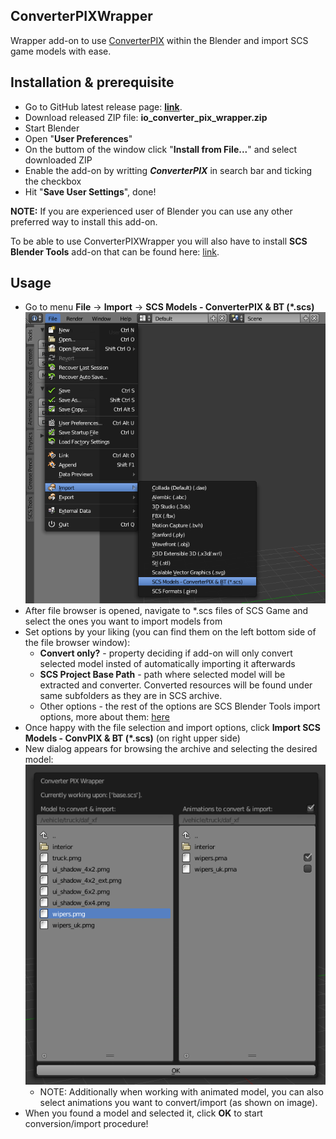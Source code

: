 ## ConverterPIXWrapper
Wrapper add-on to use [ConverterPIX](https://github.com/mwl4/ConverterPIX) within the Blender and import SCS game models with ease.

## Installation & prerequisite
- Go to GitHub latest release page: **[link](../../releases/latest)**.
- Download released ZIP file: **io_converter_pix_wrapper.zip**
- Start Blender
- Open "**User Preferences**"
- On the buttom of the window click "**Install from File...**" and select downloaded ZIP
- Enable the add-on by writting ***ConverterPIX*** in search bar and ticking the checkbox
- Hit "**Save User Settings**", done!

**NOTE:** If you are experienced user of Blender you can use any other preferred way to install this add-on.

To be able to use ConverterPIXWrapper you will also have to install **SCS Blender Tools** add-on that can be found here: [link](http://modding.scssoft.com/wiki/Documentation/Tools/SCS_Blender_Tools/Download).

## Usage
* Go to menu **File** -> **Import** -> **SCS Models - ConverterPIX & BT (*.scs)**
  ![Import SCS Models](/readme_images/file-import.png)
* After file browser is opened, navigate to *.scs files of SCS Game and select the ones you want to import models from
* Set options by your liking (you can find them on the left bottom side of the file browser window):
  * **Convert only?** - property deciding if add-on will only convert selected model insted of automatically importing it afterwards
  * **SCS Project Base Path** - path where selected model will be extracted and converter. Converted resources will be found under same subfolders as they are in SCS archive.
  * Other options - the rest of the options are SCS Blender Tools import options, more about them: [here](http://modding.scssoft.com/wiki/Documentation/Tools/SCS_Blender_Tools/Import#Import_Options)
* Once happy with the file selection and import options, click **Import SCS Models - ConvPIX & BT (*.scs)** (on right upper side)
* New dialog appears for browsing the archive and selecting the desired model:
   ![Selecting model & animations](/readme_images/archive-window.png)
  * NOTE: Additionally when working with animated model, you can also select animations you want to convert/import (as shown on image).
* When you found a model and selected it, click **OK** to start conversion/import procedure!
